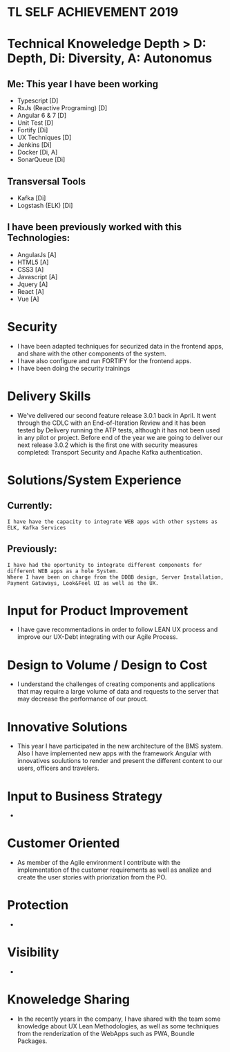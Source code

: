 # TL SELF ACHIEVEMENT 2019


# Technical Knoweledge Depth > D: Depth, Di: Diversity, A: Autonomus

## Me: This year I have been working
 -  Typescript [D]
 -  RxJs (Reactive Programing) [D]
 -  Angular 6 & 7 [D]
 -  Unit Test [D]
 -  Fortify  [Di]
 -  UX Techniques [D]
 -  Jenkins [Di] 
 -  Docker [Di, A]
 -  SonarQueue [Di]
 
## Transversal Tools
 
 -  Kafka [Di]
 -  Logstash (ELK) [Di]
 
## I have been previously worked with this Technologies:
 
 -  AngularJs [A]
 -  HTML5 [A]
 -  CSS3 [A]
 -  Javascript [A]
 -  Jquery [A]
 -  React [A]
 -  Vue [A]
 
 
 # Security
 
  - I have been adapted techniques for securized data in the frontend apps, and share with the other components of the system.
  - I have also configure and run FORTIFY for the frontend apps.
  - I have been doing the security trainings 
  
  
 # Delivery Skills
 
  - We've delivered our second feature release 3.0.1 back in April.
    It went through the CDLC with an End-of-Iteration Review and it has been tested by Delivery running the ATP tests, 
    although it has not been used in any pilot or project. Before end of the year we are going to deliver our next release 
    3.0.2 which is the first one with security measures completed: Transport Security and Apache Kafka authentication. 
	

# Solutions/System Experience

## Currently: 
	I have have the capacity to integrate WEB apps with other systems as ELK, Kafka Services

## Previously: 
	I have had the oportunity to integrate different components for different WEB apps as a hole System.
	Where I have been on charge from the DDBB design, Server Installation, Payment Gataways, Look&Feel UI as well as the UX.
   

# Input for Product Improvement

 -  I have gave recommentadions in order to follow LEAN UX process and improve our UX-Debt integrating with our Agile Process.
 
# Design to Volume / Design to Cost

 - I understand the challenges of creating components and applications that may require a large volume of data and requests to the server that may decrease the performance of our prouct.
 
# Innovative Solutions

 - This year I have participated in the new architecture of the BMS system.
   Also I have implemented new apps with the framework Angular with innovatives soulutions to render and present the different content to our users, officers and travelers.
   
# Input to Business Strategy

 - 
 
# Customer Oriented

 -  As member of the Agile environment I contribute with the implementation of the customer requirements as well as analize and create the user stories with priorization from the PO.
 
# Protection

 - 

# Visibility

 -  

# Knoweledge Sharing

 -  In the recently years in the company, I have shared with the team some knowledge about UX Lean Methodologies, as well as some techniques from the renderization of the WebApps such as PWA, Boundle Packages. 

